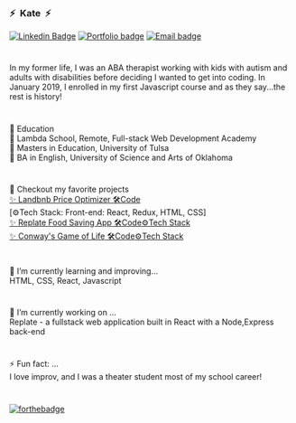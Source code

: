 ### ⚡&nbsp;                               Kate &nbsp;⚡

[![Linkedin Badge](https://img.shields.io/badge/-LinkedIn-blue?style=plastic-square&logo=Linkedin&logoColor=white)](https://www.linkedin.com/in/kate-mcgee/)
[![Portfolio badge](https://img.shields.io/badge/portfolio-✨-brightgreen)](https://kateann19.github.io/)
[![Email badge](https://img.shields.io/badge/✉️-contact-brightgreen)](mailto:mcgeehee@gmail.com)</br>
#
In my former life, I was an ABA therapist working with kids with autism and adults with disabilities before deciding I wanted to get into coding. In January 2019, I enrolled in my first Javascript course and as they say...the rest is history! 
#
📗 Education</br>
📜 Lambda School, Remote, Full-stack Web Development Academy</br>
📜 Masters in Education, University of Tulsa</br> 
📜 BA in English, University of Science and Arts of Oklahoma</br>
#
👯 Checkout my favorite projects</br>
[✨ Landbnb Price Optimizer](https://airbnb-optimizer.vercel.app/)[ 🛠️Code](https://github.com/KateAnn19/Landbnb_Java_backend)</br>[⚙️Tech Stack: Front-end: React, Redux, HTML, CSS]</br>
[✨ Replate Food Saving App](https://replate-version2.vercel.app/)[ 🛠️Code](https://github.com/KateAnn19/Replate_Version2)[⚙️Tech Stack]()</br>
[✨ Conway's Game of Life](https://kate-m-conwaysgameol.vercel.app/)[ 🛠️Code](https://github.com/KateAnn19/Conways_GOL)[⚙️Tech Stack]()</br>
#
🌱 I’m currently learning and improving...</br>
HTML, CSS, React, Javascript
#
🔭 I’m currently working on ...</br>
Replate - a fullstack web application built in React with a Node,Express back-end
#
⚡ Fun fact: ...</br>
I love improv, and I was a theater student most of my school career!
#
[![forthebadge](https://forthebadge.com/images/badges/built-with-love.svg)](https://forthebadge.com)

<!--
**KateAnn19/kateann19** is a ✨ _special_ ✨ repository because its `README.md` (this file) appears on your GitHub profile.

Here are some ideas to get you started:

- 🔭 I’m currently working on ...
- 🌱 I’m currently learning ...
- 👯 I’m looking to collaborate on ...
- 🤔 I’m looking for help with ...
- 💬 Ask me about ...
- 📫 How to reach me: ...
- 😄 Pronouns: ...
- ⚡ Fun fact: ...
-->

